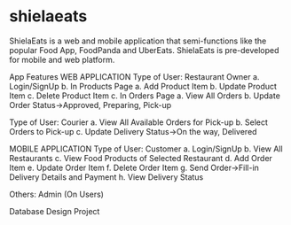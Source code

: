 # shielaeats


ShielaEats is a web and mobile application that semi-functions like the popular Food App, FoodPanda and UberEats. ShielaEats is pre-developed for mobile and web platform. 

 

App Features
WEB APPLICATION
Type of User: Restaurant Owner
a.	Login/SignUp
b.	In Products Page
a.	Add Product Item
b.	Update Product Item
c.	Delete Product Item
c.	In Orders Page
a.	View All Orders
b.	Update Order Status->Approved, Preparing, Pick-up

Type of User: Courier
a.	View All Available Orders for Pick-up
b.	Select Orders to Pick-up
c.	Update Delivery Status->On the way, Delivered


MOBILE APPLICATION
Type of User: Customer
a.	Login/SignUp
b.	View All Restaurants
c.	View Food Products of Selected Restaurant
d.	Add Order Item
e.	Update Order Item
f.	Delete Order Item
g.	Send Order->Fill-in Delivery Details and Payment
h.	View Delivery Status

Others: Admin (On Users)

Database Design Project
 

